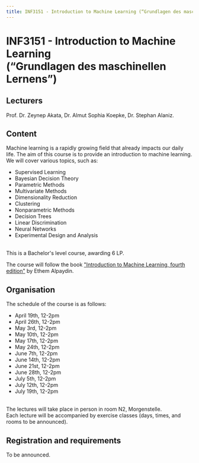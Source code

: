 ```yaml
---
title: INF3151 - Introduction to Machine Learning (“Grundlagen des maschinellen Lernens”)
---
```

# INF3151 - Introduction to Machine Learning <br/> (“Grundlagen des maschinellen Lernens”)

## Lecturers
Prof. Dr. Zeynep Akata, Dr. Almut Sophia Koepke, Dr. Stephan Alaniz.

## Content
Machine learning is a rapidly growing field that already impacts our daily life. The aim of this course is to provide an introduction to machine learning. We will cover various topics, such as:
- Supervised Learning
- Bayesian Decision Theory
- Parametric Methods
- Multivariate Methods
- Dimensionality Reduction
- Clustering
- Nonparametric Methods
- Decision Trees
- Linear Discrimination
- Neural Networks
- Experimental Design and Analysis

<br>
This is a Bachelor's level course, awarding 6 LP.<br>

The course will follow the book ["Introduction to Machine Learning, fourth edition"](https://mitpress.ublish.com/book/introduction-to-machine-learning--4) by Ethem Alpaydin. 

## Organisation
The schedule of the course is as follows:
- April 19th, 12-2pm
- April 26th, 12-2pm
- May 3rd, 12-2pm
- May 10th, 12-2pm
- May 17th, 12-2pm
- May 24th, 12-2pm
- June 7th, 12-2pm
- June 14th, 12-2pm
- June 21st, 12-2pm
- June 28th, 12-2pm
- July 5th, 12-2pm
- July 12th, 12-2pm
- July 19th, 12-2pm

<br>
The lectures will take place in person in room N2, Morgenstelle.<br>
Each lecture will be accompanied by exercise classes (days, times, and rooms to be announced).

## Registration and requirements
To be announced.
